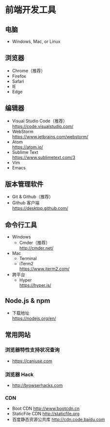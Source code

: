 # 前端开发工具

## 电脑
* Windows, Mac, or Linux

## 浏览器
* Chrome（推荐）
* Firefox
* Safari
* IE
* Edge

## 编辑器
* Visual Studio Code（推荐）  
https://code.visualstudio.com/
* WebStorm  
https://www.jetbrains.com/webstorm/
* Atom  
https://atom.io/
* Sublime Text  
https://www.sublimetext.com/3
* Vim
* Emacs

## 版本管理软件
* Git & Github（推荐）
* Github 客户端  
  https://desktop.github.com/

## 命令行工具
* Windows
  * Cmder（推荐）  
    http://cmder.net/
* Mac
  * Terminal
  * iTerm2  
    https://www.iterm2.com/
* 跨平台
  * Hyper  
    https://hyper.is/
    
## Node.js & npm
* 下载地址  
  https://nodejs.org/en/
  
## 常用网站
### 浏览器特性支持状况查询  
* https://caniuse.com

### 浏览器 Hack
* http://browserhacks.com

### CDN
* Boot CDN http://www.bootcdn.cn
* StaticFile CDN http://staticfile.org
* 百度静态资源公共库 http://cdn.code.baidu.com
